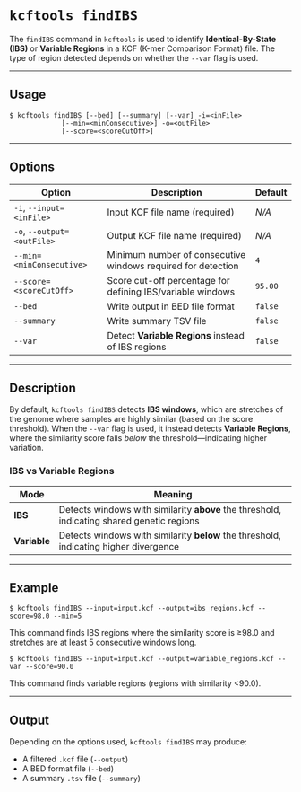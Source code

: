 # `kcftools findIBS`

The `findIBS` command in `kcftools` is used to identify **Identical-By-State (IBS)** or **Variable Regions** in a KCF (K-mer Comparison Format) file. The type of region detected depends on whether the `--var` flag is used.

---

## Usage

    $ kcftools findIBS [--bed] [--summary] [--var] -i=<inFile> 
                 [--min=<minConsecutive>] -o=<outFile> 
                 [--score=<scoreCutOff>]

---

## Options

| Option                     | Description                                                                 | Default       |
|---------------------------|-----------------------------------------------------------------------------|---------------|
| `-i`, `--input=<inFile>`  | Input KCF file name (required)                                              | _N/A_         |
| `-o`, `--output=<outFile>`| Output KCF file name (required)                                             | _N/A_         |
| `--min=<minConsecutive>`  | Minimum number of consecutive windows required for detection                | `4`           |
| `--score=<scoreCutOff>`   | Score cut-off percentage for defining IBS/variable windows                  | `95.00`       |
| `--bed`                   | Write output in BED file format                                             | `false`       |
| `--summary`               | Write summary TSV file                                                      | `false`       |
| `--var`                   | Detect **Variable Regions** instead of IBS regions                          | `false`       |

---

## Description

By default, `kcftools findIBS` detects **IBS windows**, which are stretches of the genome where samples are highly similar (based on the score threshold). When the `--var` flag is used, it instead detects **Variable Regions**, where the similarity score falls *below* the threshold—indicating higher variation.

### IBS vs Variable Regions

| Mode         | Meaning                                                                                   |
|--------------|--------------------------------------------------------------------------------------------|
| **IBS**      | Detects windows with similarity **above** the threshold, indicating shared genetic regions |
| **Variable** | Detects windows with similarity **below** the threshold, indicating higher divergence      |

---

## Example

    $ kcftools findIBS --input=input.kcf --output=ibs_regions.kcf --score=98.0 --min=5

This command finds IBS regions where the similarity score is ≥98.0 and stretches are at least 5 consecutive windows long.

    $ kcftools findIBS --input=input.kcf --output=variable_regions.kcf --var --score=90.0

This command finds variable regions (regions with similarity <90.0).

---

## Output

Depending on the options used, `kcftools findIBS` may produce:

- A filtered `.kcf` file (`--output`)
- A BED format file (`--bed`)
- A summary `.tsv` file (`--summary`)
